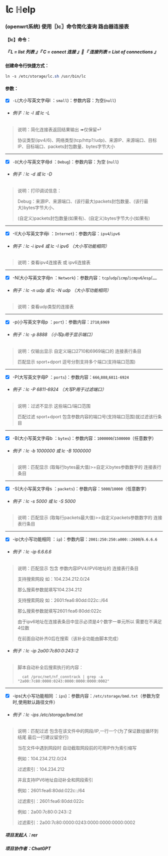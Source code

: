 #  𝕝c  ℍelp 
### (openwrt系统) 使用〖lc〗命令简化查询 路由器连接表


#### 【lc】命令：
##### 『 L = list 列表 』『 C = conect 连接 』『 连接列表 = List of connections 』


#### 创建命令行快捷方式：
```css
ln -s /etc/storage/lc.sh /usr/bin/lc
```

#### 参数：
- [x] `-L`(大小写英文字母l ：`small`)：参数内容：为空(`null`)
* ###### 例子：lc -l 或 lc -L
> 说明：简化连接表返回结果输出 ➠仅保留⏎
> 
> 协议类型(ipv4/6)、网络类型(tcp/http?/udp)、来源IP、来源端口、目标IP、目标端口、packets封包数量、bytes字节大小
---
- [x] `-D`(大小写英文字母d ：`Debug`)：参数内容：为空 (`null`)
* ###### 例子：lc -d 或 lc -D
> 说明：打印调试信息：
> 
> Debug：来源IP、来源端口、(该行最大)packets封包数量、(该行最大)bytes字节大小、
> 
> (自定义)packets封包数量(如果有)、(自定义)bytes字节大小(如果有)
---
- [x] -I(大小写英文字母i ：`Internet`)：参数内容：`ipv4`/`ipv6`
* ###### 例子：lc -i ipv4 或 lc -I ipv6	（大小写功能相同）
> 说明：查看ipv4连接表 或 ipv6连接表
---
- [x] -N(大小写英文字母n ：`Network`)：参数内容：`tcp`/`udp`/`icmp`/`icmpv6`/`esp`/`……`
* ###### 例子：lc -n udp 或 lc -N udp	（大小写功能相同）
> 说明：查看udp类型的连接表
---
- [x] -p(小写英文字母p ：`port`)：参数内容：`2710`,`6969`
* ###### 例子：lc -p 8888		（小写p用于显示端口）
> 说明：仅输出显示 自定义端口2710和6969端口的 连接表行条目
> 
> 匹配显示 sport+dport 逗号分割支持多个端口(支持端口范围)
---
- [x] -P(大写英文字母P ：`ports`)：参数内容：`666`,`888`,`6811-6924`
* ###### 例子：lc -P 6811-6924		（大写P用于过滤端口）
> 说明：过滤不显示 这些端口/端口范围
> 
> 匹配过滤 sport+dport 包含参数内容的端口号(支持端口范围)就过滤该行条目
---
- [x] -B(大小写英文字母b ：`bytes`)：参数内容：`1000000`/`1500000`（任意数字）
* ###### 例子：lc -b 1000000 或 lc -B 1000000
> 说明：匹配显示 (取每行bytes最大值)>=自定义bytes参数数字的 连接表行条目
---
- [x] -S(大小写英文字母s ：`packets`)：参数内容：`5000`/`10000`（任意数字）
* ###### 例子：lc -s 5000 或 lc -S 5000
> 说明：匹配显示 (取每行packets最大值)>=自定义packets参数数字的 连接表行条目
---
- [x] -ip(大小写功能相同 ：`ip`)：参数内容：`2001:250:250:a000::2600`/`6.6.6.6`
* ###### 例子：lc -ip 6.6.6.6
> 说明：匹配显示 包含 参数内容IPV4/IPV6地址的 连接表行条目
> 
> 支持搜索网段 如：104.234.212.0/24
> 
> 那么搜索参数就填写104.234.212
> 
> 支持搜索网段 如：2601:fea6:80dd:022c::/64
> 
> 那么搜索参数就填写2601:fea6:80dd:022c
> 
> 由于ipv6地址在连接表条目中显示必须是4个数字一单元所以 需要在不满足4位数
> 
> 在前面自动补齐0后在搜索（该补全功能由脚本完成）
* ###### 例子：lc -ip 2a00:7c80:0:243::2
> 脚本自动补全后搜索执行的内容：
> 
>       cat /proc/net/nf_conntrack | grep -a "2a00:7c80:0000:0243:0000:0000:0000:0002"
---
- [x] -ips(大小写功能相同 ：`ips`)：参数内容：`/etc/storage/bmd.txt`（参数为空时,使用默认路径文件）
* ###### 例子：lc -ips /etc/storage/bmd.txt
> 说明：匹配过滤 包含在该文件中的网段/IP,一行一个(为了保证数组循环到结尾 最后一行建议留空行)
> 
> 当在文件中遇到网段时 自动截取网段前的可用IP作为索引缩写
> 
> 例如：104.234.212.0/24
> 
> 过滤索引：104.234.212
> 
> 并且支持IPV6地址自动补全和网段索引
> 
> 例如：2601:fea6:80dd:022c::/64
> 
> 过滤索引：2601:fea6:80dd:022c
> 
> 例如：2a00:7c80:0:243::2
> 
> 过滤索引：2a00:7c80:0000:0243:0000:0000:0000:0002






##### 项目发起人：rer
##### 项目协作者：ChatGPT



